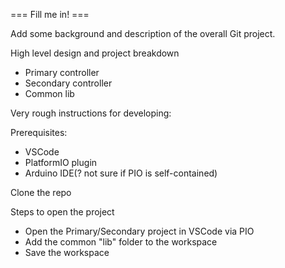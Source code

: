 === Fill me in! ===

Add some background and description of the overall Git project.

High level design and project breakdown
  - Primary controller
  - Secondary controller
  - Common lib

Very rough instructions for developing:

Prerequisites:
  - VSCode
  - PlatformIO plugin
  - Arduino IDE(? not sure if PIO is self-contained)

Clone the repo

Steps to open the project
  - Open the Primary/Secondary project in VSCode via PIO
  - Add the common "lib" folder to the workspace
  - Save the workspace
